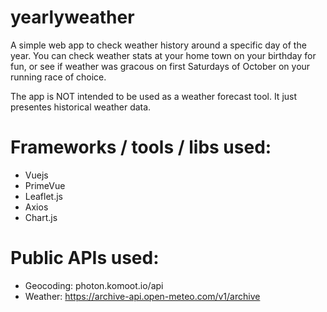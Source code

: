# yearlyweather

A simple web app to check weather history around a specific day of the year. You can check weather stats at your home town on your birthday for fun, or see if weather was gracous on first Saturdays of October on your running race of choice.

The app is NOT intended to be used as a weather forecast tool. It just presentes historical weather data.

# Frameworks / tools / libs used:
- Vuejs
- PrimeVue
- Leaflet.js
- Axios
- Chart.js

# Public APIs used:
- Geocoding: photon.komoot.io/api
- Weather: https://archive-api.open-meteo.com/v1/archive
